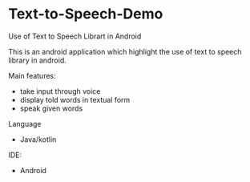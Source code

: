 # Text-to-Speech-Demo
Use of Text to Speech Librart in Android

This is an android application which highlight the use of text to speech library in android.

Main features:
- take input through voice
- display told words in textual form
- speak given words

Language
- Java/kotlin

IDE:
- Android
